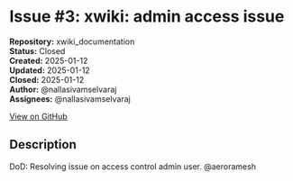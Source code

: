 # Issue #3: xwiki: admin access issue

**Repository:** xwiki_documentation  
**Status:** Closed  
**Created:** 2025-01-12  
**Updated:** 2025-01-12  
**Closed:** 2025-01-12  
**Author:** @nallasivamselvaraj  
**Assignees:** @nallasivamselvaraj  

[View on GitHub](https://github.com/Simtestlab/xwiki_documentation/issues/3)

## Description

DoD: Resolving issue on access control admin user.
@aeroramesh 